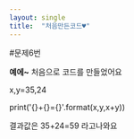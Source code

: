 ```yaml
---
layout: single
title:  "처음만든코드♥"
---
```


#문제6번

**예에~** 처음으로 코드를 만들었어요

x,y=35,24

print('{}+{}={}'.format(x,y,x+y))

결과값은 35+24=59 라고나와요
